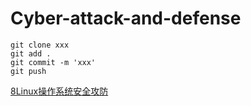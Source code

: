# Cyber-attack-and-defense

```
git clone xxx
git add .
git commit -m 'xxx'
git push
```
[8Linux操作系统安全攻防](https://github.com/Sycon-creat/Cyber-attack-and-defense/blob/master/8linux%E6%93%8D%E4%BD%9C%E7%B3%BB%E7%BB%9F%E5%AE%89%E5%85%A8%E6%94%BB%E9%98%B2/20199320%202019-2020-2%20%E3%80%8A%E7%BD%91%E7%BB%9C%E6%94%BB%E9%98%B2%E5%AE%9E%E8%B7%B5%E3%80%8B%E7%AC%AC8%E5%91%A8%E4%BD%9C%E4%B8%9A.md)
